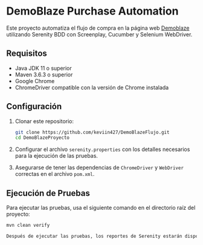 # DemoBlaze Purchase Automation

Este proyecto automatiza el flujo de compra en la página web [Demoblaze](https://www.demoblaze.com/) utilizando Serenity BDD con Screenplay, Cucumber y Selenium WebDriver.

## Requisitos

- Java JDK 11 o superior
- Maven 3.6.3 o superior
- Google Chrome
- ChromeDriver compatible con la versión de Chrome instalada

## Configuración

1. Clonar este repositorio:

    ```bash
    git clone https://github.com/keviin427/DemoBlazeFlujo.git
    cd DemoBlazeProyecto
    ```

2. Configurar el archivo `serenity.properties` con los detalles necesarios para la ejecución de las pruebas.

3. Asegurarse de tener las dependencias de `ChromeDriver` y `WebDriver` correctas en el archivo `pom.xml`.

## Ejecución de Pruebas

Para ejecutar las pruebas, usa el siguiente comando en el directorio raíz del proyecto:

```bash
mvn clean verify

Después de ejecutar las pruebas, los reportes de Serenity estarán disponibles en el directorio target/site/serenity/.

